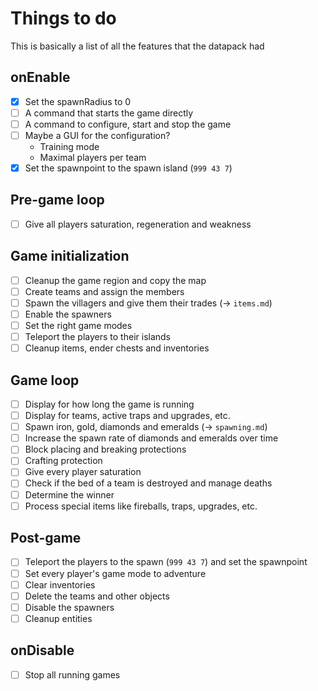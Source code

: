 # Things to do
This is basically a list of all the features that the datapack had

## onEnable
- [X] Set the spawnRadius to 0
- [ ] A command that starts the game directly
- [ ] A command to configure, start and stop the game
- [ ] Maybe a GUI for the configuration?
    - Training mode
    - Maximal players per team
- [X] Set the spawnpoint to the spawn island (`999 43 7`)

## Pre-game loop
- [ ] Give all players saturation, regeneration and weakness

## Game initialization
- [ ] Cleanup the game region and copy the map
- [ ] Create teams and assign the members
- [ ] Spawn the villagers and give them their trades (-> `items.md`)
- [ ] Enable the spawners
- [ ] Set the right game modes
- [ ] Teleport the players to their islands
- [ ] Cleanup items, ender chests and inventories

## Game loop
- [ ] Display for how long the game is running
- [ ] Display for teams, active traps and upgrades, etc.
- [ ] Spawn iron, gold, diamonds and emeralds (-> `spawning.md`)
- [ ] Increase the spawn rate of diamonds and emeralds over time
- [ ] Block placing and breaking protections
- [ ] Crafting protection
- [ ] Give every player saturation
- [ ] Check if the bed of a team is destroyed and manage deaths
- [ ] Determine the winner
- [ ] Process special items like fireballs, traps, upgrades, etc.

## Post-game
- [ ] Teleport the players to the spawn (`999 43 7`) and set the spawnpoint
- [ ] Set every player's game mode to adventure
- [ ] Clear inventories
- [ ] Delete the teams and other objects
- [ ] Disable the spawners
- [ ] Cleanup entities

## onDisable
- [ ] Stop all running games